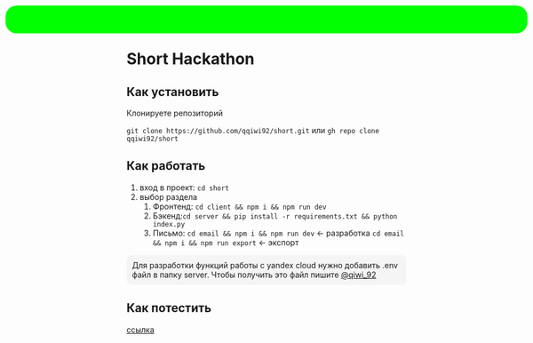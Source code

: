 <div style="position: absolute; top: 10px; left: 10px; right: 10px; background: #141414; height: 50px; background: #00ff00; border-radius: 20px; "></div>

# Short Hackathon

## Как установить

Клонируете репозиторий

`git clone https://github.com/qqiwi92/short.git`
или
`gh repo clone qqiwi92/short`

## Как работать

1. вход в проект: `cd short`
2. выбор раздела
   1. Фронтенд: `cd client && npm i && npm run dev`
   2. Бэкенд:`cd server && pip install -r requirements.txt && python index.py`
   3. Письмо:
      `cd email && npm i && npm run dev` <- разработка
      `cd email && npm i && npm run export` <- экспорт

<div style="border-radius: 10px; background-color: #f5f5f5; padding: 10px;">Для разработки функций работы с yandex cloud нужно добавить .env файл в папку server. Чтобы получить это файл пишите <a href="https://t.me/qiwi_92">@qiwi_92</a></div>

## Как потестить

[ссылка](https://lems.vercel.app/)
